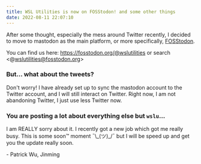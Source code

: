 ```yaml
---
title: WSL Utilities is now on FOSStodon! and some other things
date: 2022-08-11 22:07:10
---
```


After some thought, especially the mess around Twitter recently, I decided to move to mastodon as the main platform, or more specifically, [FOSStodon](https://fosstodon.org).

You can find us here: <https://fosstodon.org/@wslutilities> or search <@wslutilities@fosstodon.org>

### But... what about the tweets?

Don't worry! I have already set up to sync the mastodon account to the Twitter account, and I will still interact on Twitter. Right now, I am not abandoning Twitter, I just use less Twitter now.

### You are posting a lot about everything else but `wslu`...

I am REALLY sorry about it. I recently got a new job which got me really busy. This is some soon™ moment  ¯\\\_(ツ)_/¯ but I will be speed up and get you the update really soon.



\- Patrick Wu, Jinming